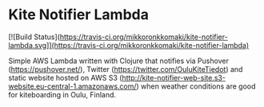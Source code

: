 # Kite Notifier Lambda #

[![Build Status](https://travis-ci.org/mikkoronkkomaki/kite-notifier-lambda.svg]](https://travis-ci.org/mikkoronkkomaki/kite-notifier-lambda)

Simple AWS Lambda written with Clojure that notifies via Pushover (https://pushover.net/), Twitter (https://twitter.com/OuluKiteTiedot) and static website hosted on AWS S3 (http://kite-notifier-web-site.s3-website.eu-central-1.amazonaws.com/) when weather conditions are good for kiteboarding in Oulu, Finland. 
